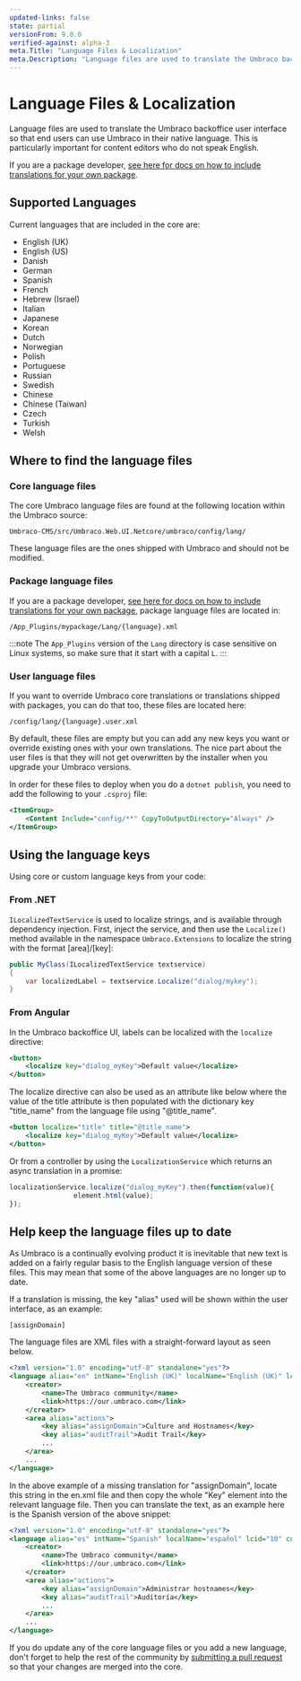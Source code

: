 ```yaml
---
updated-links: false
state: partial
versionFrom: 9.0.0
verified-against: alpha-3
meta.Title: "Language Files & Localization"
meta.Description: "Language files are used to translate the Umbraco backoffice user interface so that end users can use Umbraco in their native language."
---
```


# Language Files & Localization

Language files are used to translate the Umbraco backoffice user interface so that end users can use Umbraco in their native language. This is particularly important for content editors who do not speak English.

If you are a package developer, [see here for docs on how to include translations for your own package](../Packages/Language-Files-For-Packages/index.md).

## Supported Languages

Current languages that are included in the core are:

- English (UK)
- English (US)
- Danish
- German
- Spanish
- French
- Hebrew (Israel)
- Italian
- Japanese
- Korean
- Dutch
- Norwegian
- Polish
- Portuguese
- Russian
- Swedish
- Chinese
- Chinese (Taiwan)
- Czech
- Turkish
- Welsh

## Where to find the language files

### Core language files

The core Umbraco language files are found at the following location within the Umbraco source:

    Umbraco-CMS/src/Umbraco.Web.UI.Netcore/umbraco/config/lang/

These language files are the ones shipped with Umbraco and should not be modified.

### Package language files

If you are a package developer, [see here for docs on how to include translations for your own package](../Packages/Language-Files-For-Packages/index.md), package language files are located in:

    /App_Plugins/mypackage/Lang/{language}.xml
    
:::note
The `App_Plugins` version of the `Lang` directory is case sensitive on Linux systems, so make sure that it start with a capital `L`.
:::

### User language files

If you want to override Umbraco core translations or translations shipped with packages, you can do that too, these files are located here:

    /config/lang/{language}.user.xml

By default, these files are empty but you can add any new keys you want or override existing ones with your own translations. The nice part about the user files is that they will not get overwritten by the installer when you upgrade your Umbraco versions.

In order for these files to deploy when you do a `dotnet publish`, you need to add the following to your `.csproj` file:

```xml
<ItemGroup>
    <Content Include="config/**" CopyToOutputDirectory="Always" />
</ItemGroup>
``` 

## Using the language keys

Using core or custom language keys from your code:

### From .NET

`ILocalizedTextService` is used to localize strings, and is available through dependency injection. First, inject the service, and then use the `Localize()` method available in the namespace `Umbraco.Extensions` to localize the string with the format [area]/[key]:

```csharp
public MyClass(ILocalizedTextService textservice)
{
    var localizedLabel = textservice.Localize("dialog/mykey");
}
```

### From Angular

In the Umbraco backoffice UI, labels can be localized with the `localize` directive:

```xml
<button>
    <localize key="dialog_myKey">Default value</localize>
</button>
```

The localize directive can also be used as an attribute like below where the value of the title attribute is then populated with the dictionary key "title_name" from the language file using "@title_name".

```xml
<button localize="title" title="@title_name">
    <localize key="dialog_myKey">Default value</localize>
</button>
```

Or from a controller by using the `LocalizationService` which returns an async translation in a promise:

```javascript
localizationService.localize("dialog_myKey").then(function(value){
                element.html(value);
});
```

## Help keep the language files up to date

As Umbraco is a continually evolving product it is inevitable that new text is added on a fairly regular basis to the English language version of these files. This may mean that some of the above languages are no longer up to date.

If a translation is missing, the key "alias" used will be shown within the user interface, as an example:

    [assignDomain]

The language files are XML files with a straight-forward layout as seen below.

```xml
<?xml version="1.0" encoding="utf-8" standalone="yes"?>
<language alias="en" intName="English (UK)" localName="English (UK)" lcid="" culture="en-GB">
    <creator>
        <name>The Umbraco community</name>
        <link>https://our.umbraco.com</link>
    </creator>
    <area alias="actions">
        <key alias="assignDomain">Culture and Hostnames</key>
        <key alias="auditTrail">Audit Trail</key>
        ...
    </area>
    ...
</language>
```

In the above example of a missing translation for "assignDomain", locate this string in the en.xml file and then copy the whole "Key" element into the relevant language file. Then you can translate the text, as an example here is the Spanish version of the above snippet:

```xml
<?xml version="1.0" encoding="utf-8" standalone="yes"?>
<language alias="es" intName="Spanish" localName="español" lcid="10" culture="es-ES">
    <creator>
        <name>The Umbraco community</name>
        <link>https://our.umbraco.com</link>
    </creator>
    <area alias="actions">
        <key alias="assignDomain">Administrar hostnames</key>
        <key alias="auditTrail">Auditoría</key>
        ...
    </area>
    ...
</language>
```

If you do update any of the core language files or you add a new language, don't forget to help the rest of the community by [submitting a pull request](../../Contribute/index.md) so that your changes are merged into the core.
